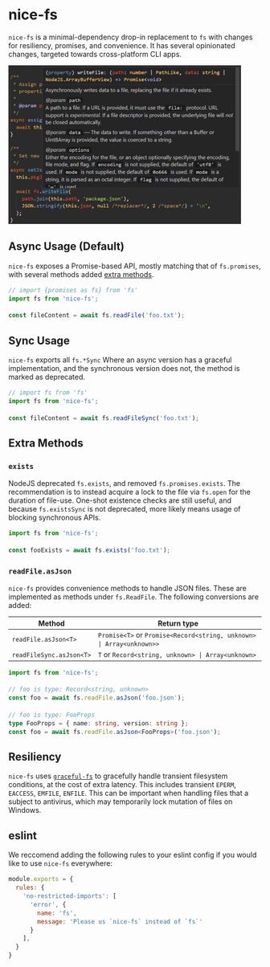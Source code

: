 # nice-fs

`nice-fs` is a minimal-dependency drop-in replacement to `fs` with changes for resiliency, promises, and convenience. It has several opinionated changes, targeted towards cross-platform CLI apps.

![Usage Thumbnail](./assets/logo.png)

## Async Usage (Default)

`nice-fs` exposes a Promise-based API, mostly matching that of `fs.promises`, with several methods added [extra methods](#Extra-Methods).

```ts
// import {promises as fs} from 'fs'
import fs from 'nice-fs';

const fileContent = await fs.readFile('foo.txt');
```

## Sync Usage

`nice-fs` exports all `fs.*Sync` Where an async version has a graceful implementation, and the synchronous version does not, the method is marked as deprecated.

```ts
// import fs from 'fs'
import fs from 'nice-fs';

const fileContent = await fs.readFileSync('foo.txt');
```

## Extra Methods

### `exists`
NodeJS deprecated `fs.exists`, and removed `fs.promises.exists`. The recommendation is to instead acquire a lock to the file via `fs.open` for the duration of file-use. One-shot existence checks are still useful, and because `fs.existsSync` is not deprecated, more likely means usage of blocking synchronous APIs.

```ts
import fs from 'nice-fs';

const fooExists = await fs.exists('foo.txt');
```

### `readFile.asJson`

`nice-fs` provides convenience methods to handle JSON files. These are implemented as methods under `fs.ReadFile`. The following conversions are added:

| Method | Return type |
|-|-|
| `readFile.asJson<T>` | `Promise<T>` or `Promise<Record<string, unknown> \| Array<unknown>>` |
| `readFileSync.asJson<T>` | `T` or `Record<string, unknown> \| Array<unknown>` |

```ts
import fs from 'nice-fs';

// foo is type: Record<string, unknown>
const foo = await fs.readFile.asJson('foo.json');

// foo is type: FooProps
type FooProps = { name: string, version: string };
const foo = await fs.readFile.asJson<FooProps>('foo.json');
```

## Resiliency

`nice-fs` uses [`graceful-fs`](https://github.com/isaacs/node-graceful-fs) to gracefully handle transient filesystem conditions, at the cost of extra latency. This includes transient `EPERM`, `EACCESS`, `EMFILE`, `ENFILE`. This can be important when handling files that a subject to antivirus, which may temporarily lock mutation of files on Windows.

## eslint
We reccomend adding the following rules to your eslint config if you would like to use `nice-fs` everywhere:
```js
module.exports = {
  rules: {
    'no-restricted-imports': [
      'error', {
        name: 'fs',
        message: 'Please us `nice-fs` instead of `fs`'
      }
    ],
  }
}
```
